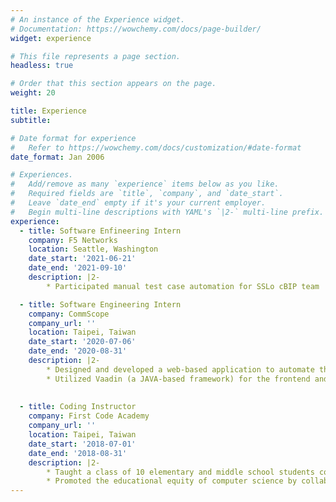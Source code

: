 ```yaml
---
# An instance of the Experience widget.
# Documentation: https://wowchemy.com/docs/page-builder/
widget: experience

# This file represents a page section.
headless: true

# Order that this section appears on the page.
weight: 20

title: Experience
subtitle:

# Date format for experience
#   Refer to https://wowchemy.com/docs/customization/#date-format
date_format: Jan 2006

# Experiences.
#   Add/remove as many `experience` items below as you like.
#   Required fields are `title`, `company`, and `date_start`.
#   Leave `date_end` empty if it's your current employer.
#   Begin multi-line descriptions with YAML's `|2-` multi-line prefix.
experience:
  - title: Software Enfineering Intern
    company: F5 Networks
    location: Seattle, Washington
    date_start: '2021-06-21'
    date_end: '2021-09-10'
    description: |2-
        * Participated manual test case automation for SSLo cBIP team

  - title: Software Engineering Intern
    company: CommScope
    company_url: ''
    location: Taipei, Taiwan
    date_start: '2020-07-06'
    date_end: '2020-08-31'
    description: |2-
        * Designed and developed a web-based application to automate the process of generating a Kennel Software Patch (KSP) using JAVA and Bash script
        * Utilized Vaadin (a JAVA-based framework) for the frontend and MongoDB as the database
    
        
  - title: Coding Instructor
    company: First Code Academy
    company_url: ''
    location: Taipei, Taiwan
    date_start: '2018-07-01'
    date_end: '2018-08-31'
    description: |2-
        * Taught a class of 10 elementary and middle school students coding basics using Scratch, App Inventor, and Python
        * Promoted the educational equity of computer science by collaborating with Taiwan Fund for Children and Families as a volunteer teacher 
---
```

